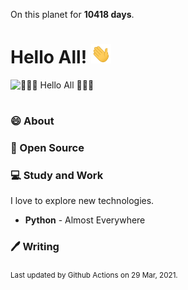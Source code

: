 On this planet for **10418 days**.

# Hello All! <img src="assets/wave.gif" width="32px" alt="">

<img src="assets/banner.png" style="margin-bottom:16px;" alt="👋👋👋 Hello All 👋👋👋">

### 😄 About


### 🙏 Open Source


### 💻 Study and Work

I love to explore new technologies. 

- **Python** - Almost Everywhere

### 🖊️ Writing

<sub>Last updated by Github Actions on 29 Mar, 2021.</sub>